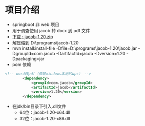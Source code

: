 # 项目介绍

- springboot 非 web 项目
- 用于调查使用 jacob 转 docx 到 pdf 文件
- [下载 : jacob-1.20.zip](https://sourceforge.net/projects/jacob-project/files/)
- 解压缩到 D:\programs\jacob-1.20
- mvn install:install-file -Dfile=D:\programs\jacob-1.20\jacob.jar  -DgroupId=com.jacob -DartifactId=jacob  -Dversion=1.20 -Dpackaging=jar
- pom 依赖
```xml
<!-- word转pdf（依赖windows本地的wps） -->
        <dependency>
            <groupId>com.jacob</groupId>
            <artifactId>jacob</artifactId>
            <version>1.20</version>
        </dependency>
```    
- 在jdk/bin目录下引入.dll文件
    - 64位：jacob-1.20-x64.dll       
    - 32位：jacob-1.20-x86.dll